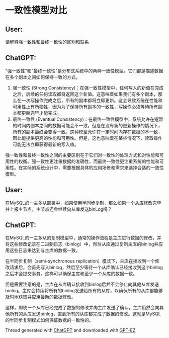 # 一致性模型对比

## User:

请解释强一致性和最终一致性的区别和联系


## ChatGPT:

"强一致性"和"最终一致性"是分布式系统中的两种一致性模型。它们都是描述数据在多个副本之间如何保持一致的方式。
<ol><li>
强一致性 (Strong Consistency)：在强一致性模型中，任何写入的新值在完成之后，后续的任何读取都将返回这个新值。这意味着如果我们有多个副本，那么在一次写操作完成之后，所有的副本都将立即更新。这会导致系统在性能和可用性上有所牺牲，因为为了保持所有副本的一致性，写操作必须等待所有副本都更新完毕才能完成。
</li><li>
最终一致性 (Eventual Consistency)：在最终一致性模型中，系统允许在短暂的时间内副本之间的数据可能会不一致，但是在没有新的更新操作的情况下，所有的副本最终会变得一致。这种模型允许在一定时间内存在数据的不一致，因此能提供更高的性能和可用性。但是，这也意味着在某些情况下，读取操作可能无法立即获得最新的写入值。
</li></ol>
强一致性和最终一致性之间的主要区别在于它们对一致性的处理方式和对性能和可用性的权衡。强一致性更注重数据的准确性，而最终一致性更注重系统的性能和可用性。在实际的系统设计中，需要根据具体的应用场景和需求来选择合适的一致性模型。

## User:

在MySQL的一主多从部署中，如果使用半同步复制，那么如果一个从库修改完毕并上报主节点，主节点还会继续向从库发送binLog吗？


## ChatGPT:

在MySQL的一主多从的复制模型中，通常的操作流程是主库进行数据的修改，并将这些修改记录在二进制日志（binlog）中，然后从库通过复制主库的binlog并应用这些日志来达到与主库的数据一致。

在半同步复制（semi-synchronous replication）模式下，主库在接收到一个修改请求后，会首先写入binlog，然后至少等待一个从库确认已经接收到这个binlog之后才会提交事务。这样可以确保主库和至少一个从库的数据一致。

但是需要注意的是，主库在从库确认接收到binlog后并不会停止向其他从库发送binlog。主库会持续将所有的binlog发送给所有的从库，以确保所有的从库都能够及时地获取并应用最新的数据修改。

这样，即使一个从库已经完成了数据的修改并向主库发送了确认，主库仍然会向其他所有的从库发送binlog，直到所有的从库都完成了数据的修改。这就是MySQL的半同步复制模式如何保证数据的一致性的。

Thread generated with <a href="https://chat.openai.com">ChatGPT</a> and downloaded with <a href="https://gptez.xyz">GPT-EZ</a>